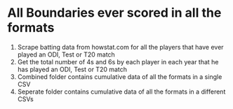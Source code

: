 # All Boundaries ever scored in all the formats
1) Scrape batting data from howstat.com for all the players that have ever played an ODI, Test or T20 match
2) Get the total number of 4s and 6s by each player in each year that he has played an ODI, Test or T20 match
3) Combined folder contains cumulative data of all the formats in a single CSV
4) Seperate folder contains cumulative data of all the formats in a different CSVs
